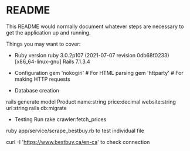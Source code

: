 # README

This README would normally document whatever steps are necessary to get the
application up and running.

Things you may want to cover:

* Ruby version
ruby 3.0.2p107 (2021-07-07 revision 0db68f0233) [x86_64-linux-gnu]
Rails 7.1.3.4

* Configuration
gem 'nokogiri'  # For HTML parsing
gem 'httparty'  # For making HTTP requests


* Database creation

rails generate model Product name:string price:decimal website:string url:string
rails db:migrate


* Testing 
Run rake crawler:fetch_prices

ruby app/service/scrape_bestbuy.rb to test individual file

curl -I 'https://www.bestbuy.ca/en-ca' to check connection

